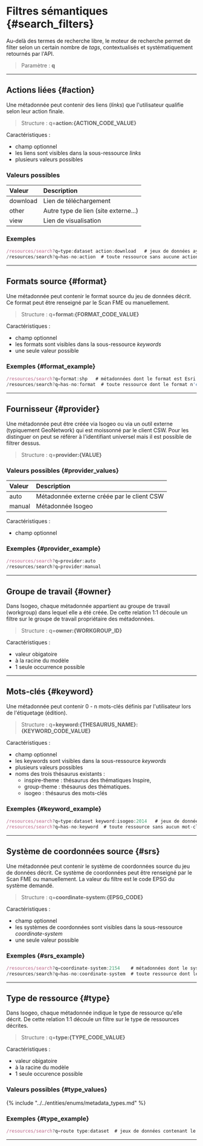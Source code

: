 # Filtres sémantiques {#search_filters}

Au-delà des termes de recherche libre, le moteur de recherche permet de filter selon un certain nombre de _tags_, contextualisés et systématiquement retournés par l'API.

> Paramètre : **q**

---

## Actions liées {#action}

Une métadonnée peut contenir des liens (_links_) que l'utilisateur qualifie selon leur action finale.

> Structure : q=**action:{ACTION_CODE_VALUE}**

Caractéristiques :

* champ optionnel
* les liens sont visibles dans la sous-ressource _links_
* plusieurs valeurs possibles

### Valeurs possibles

| Valeur   | Description                          |
| :------- | :----------------------------------- |
| download | Lien de téléchargement               |
| other    | Autre type de lien (site externe...) |
| view     | Lien de visualisation                |

### Exemples

```js
/resources/search?q=type:dataset action:download   # jeux de données ayant au moins un lien de téléchargement
/resources/search?q=has-no:action  # toute ressource sans aucune action
```

---

## Formats source {#format}

Une métadonnée peut contenir le format source du jeu de données décrit. Ce format peut être renseigné par le Scan FME ou manuellement.

> Structure : q=**format:{FORMAT_CODE_VALUE}**

Caractéristiques :

* champ optionnel
* les formats  sont visibles dans la sous-ressource _keywords_
* une seule valeur possible

### Exemples {#format_example}

```js
/resources/search?q=format:shp   # métadonnées dont le format est Esri Shapefiles
/resources/search?q=has-no:format  # toute ressource dont le format n'est pas décrit
```

---

## Fournisseur {#provider}

Une métadonnée peut être créée via Isogeo ou via un outil externe (typiquement GeoNetwork) qui est moissonné par le client CSW. Pour les distinguer on peut se référer à l'identifiant universel mais il est possible de filtrer dessus.

> Structure : q=**provider:{VALUE}**

### Valeurs possibles {#provider_values}

| Valeur   | Description                                |
| :------- | :----------------------------------------- |
| auto     | Métadonnée externe créée par le client CSW |
| manual   | Métadonnée Isogeo                          |

Caractéristiques :

* champ optionnel

### Exemples {#provider_example}

```js
/resources/search?q=provider:auto
/resources/search?q=provider:manual
```

---

## Groupe de travail {#owner}

Dans Isogeo, chaque métadonnée appartient au groupe de travail (workgroup) dans lequel elle a été créée. De cette relation 1:1 découle un filtre sur le groupe de travail propriétaire des métadonnées.

> Structure : q=**owner:{WORKGROUP_ID}**

Caractéristiques :

* valeur obigatoire
* à la racine du modèle
* 1 seule occurrence possible

---

## Mots-clés {#keyword}

Une métadonnée peut contenir 0 - n mots-clés définis par l'utilisateur lors de l'étiquetage (édition).

> Structure : q=**keyword:{THESAURUS_NAME}:{KEYWORD_CODE_VALUE}**

Caractéristiques :

* champ optionnel
* les keywords sont visibles dans la sous-ressource _keywords_
* plusieurs valeurs possibles
* noms des trois thésaurus existants :
  * inspire-theme : thésaurus des thématiques Inspire,
  * group-theme : thésaurus des thématiques.
  * isogeo : thésaurus des mots-clés

### Exemples {#keyword_example}

```js
/resources/search?q=type:dataset keyword:isogeo:2014   # jeux de données ayant le mot-clé '2014'
/resources/search?q=has-no:keyword  # toute ressource sans aucun mot-clé
```

---

## Système de coordonnées source {#srs}

Une métadonnée peut contenir le système de coordonnées source du jeu de données décrit. Ce système de coordonnées peut être renseigné par le Scan FME ou manuellement.
La valeur du filtre est le code EPSG du système demandé.

> Structure : q=**coordinate-system:{EPSG_CODE}**

Caractéristiques :

* champ optionnel
* les systèmes de coordonnées  sont visibles dans la sous-ressource _coordinate-system_
* une seule valeur possible

### Exemples {#srs_example}

```js
/resources/search?q=coordinate-system:2154    # métadonnées dont le système de coordonnées est EPSG 2154 ("RGF93 / Lambert-93")
/resources/search?q=has-no:coordinate-system  # toute ressource dont le système de coordonnée n'est pas décrit
```

---

## Type de ressource {#type}

Dans Isogeo, chaque métadonnée indique le type de ressource qu'elle décrit. De cette relation 1:1 découle un filtre sur le type de ressources décrites.

> Structure : q=**type:{TYPE_CODE_VALUE}**

Caractéristiques :

* valeur obigatoire
* à la racine du modèle
* 1 seule occurence possible

### Valeurs possibles {#type_values}

{% include "../../entities/enums/metadata_types.md" %}

### Exemples {#type_example}

```js
/resources/search?q=route type:dataset  # jeux de données contenant le mot 'routes'
```

---
